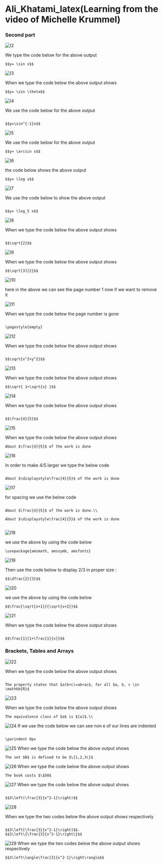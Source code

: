# Ali_Khatami_latex(Learning from the video of Michelle Krummel)

### Second part 

![l2](https://github.com/C191068/Ali_Khatami_latex/assets/89090776/614043f3-a505-4391-92cc-34dc86b26ffa)

We type the code below for the above output <br>

```
$$y= \sin x$$

```

![l3](https://github.com/C191068/Ali_Khatami_latex/assets/89090776/7dd76079-8abd-473d-9d6e-56e93f9d8c6d)

When we type the code below the above output shows <br>

```
$$y= \sin \theta$$

```

![l4](https://github.com/C191068/Ali_Khatami_latex2/assets/89090776/84f5b1c4-b0e8-4266-8d4f-e6f85b39f734)

We use the code below for the above output <br>

```

$$y=\sin^{-1}x$$

```

![l5](https://github.com/C191068/Ali_Khatami_latex2/assets/89090776/6d360dbf-cf16-4a63-bff0-2b8168b75b44)

We use the code below for the above output <br>

```
$$y= \arcsin x$$

```


![l6](https://github.com/C191068/Ali_Khatami_latex2/assets/89090776/232ce9bb-3d12-442a-8669-40ddabb18883)

the code below shows the above output <br>

```
$$y= \log x$$

```

![l7](https://github.com/C191068/Ali_Khatami_latex2/assets/89090776/737e005a-7d78-49be-b7c7-3bbe49a9caa0)

We use the code below to show the above output <br>

```

$$y= \log_5 x$$

```


![l8](https://github.com/C191068/Ali_Khatami_latex2/assets/89090776/c4e5527e-e3e6-4f88-931d-5462e0c97e34)


When we type the code below the above output shows <br>

```

$$\sqrt{2}$$

```


![l9](https://github.com/C191068/Ali_Khatami_latex2/assets/89090776/a2792ecc-6667-4198-b6af-dfa0440d0b44)

When we type the code below the above output shows <br>

```
$$\sqrt[3]{2}$$

```


![l10](https://github.com/C191068/Ali_Khatami_latex2/assets/89090776/f007d844-605e-4396-8d05-38791a345f77)

here in the above we can see the page number 1 now if we want to remove it <br>

![l11](https://github.com/C191068/Ali_Khatami_latex2/assets/89090776/582202cc-4b58-4873-bbb7-331929f7109b)

When we type the code below the page number is gone  <br>

```

\pagestyle{empty}

```

![l12](https://github.com/C191068/Ali_Khatami_latex2/assets/89090776/cb31a00b-7c76-40c9-b2dc-4b9951381e6e)

When we type the code below the above output shows <br>

```

$$\sqrt{x^2+y^2}$$

```


![l13](https://github.com/C191068/Ali_Khatami_latex2/assets/89090776/48adb3df-a6b9-47f8-b0d5-402a95cdbbff)

When we type the code below the above output shows <br>

```
$$\sqrt{ 1+\sqrt{x} }$$

```


![l14](https://github.com/C191068/Ali_Khatami_latex2/assets/89090776/db5c8175-85ff-44f5-959f-8a1692825d59)

When we type the code below the above output shows <br>

```

$$\frac{4}{5}$$

```

![l15](https://github.com/C191068/Ali_Khatami_latex2/assets/89090776/b638ff26-8e65-40c6-a0b0-5981348898c9)

When we type the code below the above output shows <br>

```
About $\frac{4}{5}$ of the work is done
```


![l16](https://github.com/C191068/Ali_Khatami_latex2/assets/89090776/865a8153-dded-4aa0-ae90-19eba0609201)

In order to make 4/5 larger we type the below code <br>

```

About $\displaystyle\frac{4}{5}$ of the work is done

```

![l17](https://github.com/C191068/Ali_Khatami_latex2/assets/89090776/b5d3904d-147c-40e0-a59e-83099e11840e)


for spacing we use the below code <br>

```

About $\frac{4}{5}$ of the work is done.\\

About $\displaystyle\frac{4}{5}$ of the work is done


```

![l18](https://github.com/C191068/Ali_Khatami_latex2/assets/89090776/67ac99d8-f99e-4709-9d9e-b01568db474d)

we use the above by using the code below <br>

```
\usepackage{amsmath, amssymb, amsfonts}
```

![l19](https://github.com/C191068/Ali_Khatami_latex2/assets/89090776/17cd9a62-9b5d-4754-8e87-83e23534f803)

Then use the code below to display 2/3 in proper size : <br>

```
$$\dfrac{2}{3}$$
```


![l20](https://github.com/C191068/Ali_Khatami_latex2/assets/89090776/ac57efb9-fc60-41a5-b5b9-40cde3a2f7c1)

we use the above by using the code below <br>

```
$$\frac{\sqrt{x+1}}{\sqrt{x+2}}$$

```

![l21](https://github.com/C191068/Ali_Khatami_latex2/assets/89090776/780b52a3-40eb-4b87-8075-346322d1dc4f)

When we type the code below the above output shows <br>

```

$$\frac{1}{1+\frac{1}{x}}$$

```

### Brackets, Tables and Arrays 


![l22](https://github.com/C191068/Ali_Khatami_latex2/assets/89090776/7a08a103-44f9-4692-bb16-4e724408447e)

When we type the code below the above output shows <br>

```

The property states that $a(b+c)=ab+ac$, for all $a, b, c \in \mathbb{R}$

```


![l23](https://github.com/C191068/Ali_Khatami_latex2/assets/89090776/00f5c120-af53-4397-af30-f24799549533)

When we type the code below the above output shows <br>

```
The equivalence class of $a$ is $[a]$.\\

```

![l24](https://github.com/C191068/Ali_Khatami_latex2/assets/89090776/da11cdc7-a0d9-4937-827e-8ee8322a310b)
If we use the code below we can see non e of our lines are indented <br>

```

\parindent 0px

```


![l25](https://github.com/C191068/Ali_Khatami_latex2/assets/89090776/252f992c-8142-42ad-985a-fd1d8c96d038)
When we type the code below the above output shows <br>

```
The set $B$ is defined to be $\{1,2,3\}$

```


![l26](https://github.com/C191068/Ali_Khatami_latex2/assets/89090776/297237e2-0056-4ba2-ae57-7ae63f4053d4)
When we type the code below the above output shows <br>

```
The book costs $\$50$

```


![l27](https://github.com/C191068/Ali_Khatami_latex2/assets/89090776/06f2f65e-7073-4ee9-b631-03e62f409205)
When we type the code below the above output shows <br>

```

$$3\left(\frac{3}{x^2-1}\right)$$

```

![l28](https://github.com/C191068/Ali_Khatami_latex2/assets/89090776/8547f0ab-0f31-43d5-a71d-e896c6bade57)

When we type the two codes below the above output shows respectively  <br>

```

$$3\left[\frac{3}{x^2-1}\right]$$.
$$3\left\{\frac{3}{x^2-1}\right\}$$

```

![l29](https://github.com/C191068/Ali_Khatami_latex2/assets/89090776/26a49155-ff5d-4207-9d04-f09711688424)
When we type the two codes below the above output shows respectively  <br>

```
$$3\left\langle\frac{3}{x^2-1}\right\rangle$$

```








